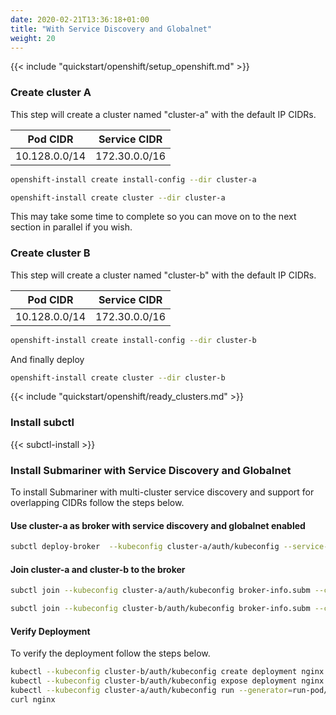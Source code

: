 ```yaml
---
date: 2020-02-21T13:36:18+01:00
title: "With Service Discovery and Globalnet"
weight: 20
---
```


{{< include "quickstart/openshift/setup_openshift.md" >}}

### Create cluster A

This step will create a cluster named "cluster-a" with the default IP CIDRs.

| Pod CIDR     | Service CIDR |
|--------------|--------------|
|10.128.0.0/14 |172.30.0.0/16 |


```bash
openshift-install create install-config --dir cluster-a
```

```bash
openshift-install create cluster --dir cluster-a
```

This may take some time to complete so you can move on to the next section in parallel if you wish.

### Create cluster B

This step will create a cluster named "cluster-b" with the default IP CIDRs.

| Pod CIDR     | Service CIDR |
|--------------|--------------|
|10.128.0.0/14 |172.30.0.0/16 |


```bash
openshift-install create install-config --dir cluster-b
```

And finally deploy

```bash
openshift-install create cluster --dir cluster-b
```

{{< include "quickstart/openshift/ready_clusters.md" >}}

### Install subctl

{{< subctl-install >}}

### Install Submariner with Service Discovery and Globalnet

To install Submariner with multi-cluster service discovery and support for overlapping CIDRs follow the steps below.

#### Use cluster-a as broker with service discovery and globalnet enabled

```bash
subctl deploy-broker  --kubeconfig cluster-a/auth/kubeconfig --service-discovery --globalnet
```

#### Join cluster-a and cluster-b to the broker

```bash
subctl join --kubeconfig cluster-a/auth/kubeconfig broker-info.subm --clusterid west
```

```bash
subctl join --kubeconfig cluster-b/auth/kubeconfig broker-info.subm --clusterid east
```
####  Verify Deployment
To verify the deployment follow the steps below.

```bash
kubectl --kubeconfig cluster-b/auth/kubeconfig create deployment nginx --image=nginx
kubectl --kubeconfig cluster-b/auth/kubeconfig expose deployment nginx --port=80
kubectl --kubeconfig cluster-a/auth/kubeconfig run --generator=run-pod/v1 tmp-shell --rm -i --tty --image nicolaka/netshoot -- /bin/bash
curl nginx
```
